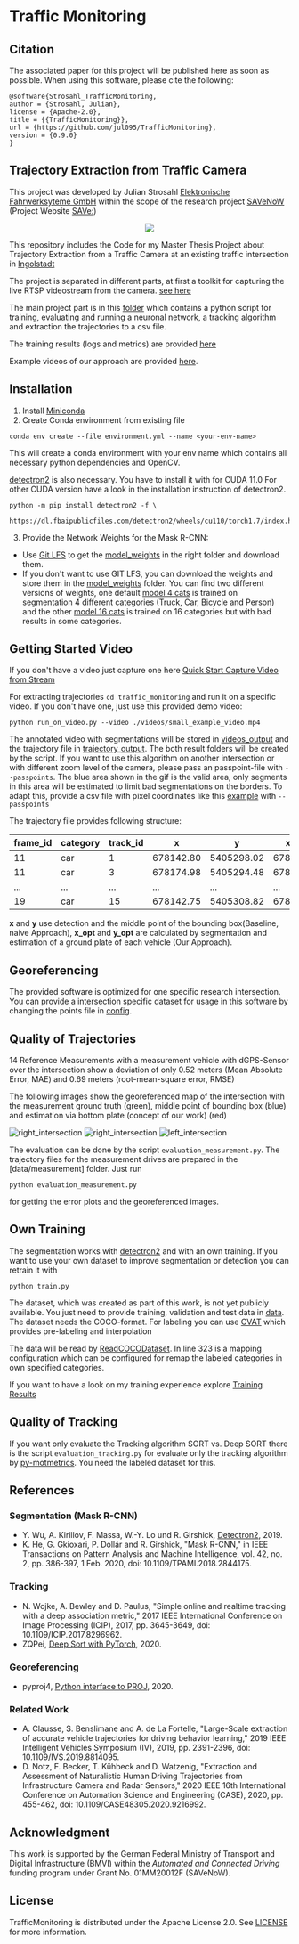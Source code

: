 # Traffic Monitoring 

## Citation
The associated paper for this project will be published here as soon as possible. When using this software, please cite the following: 
```
@software{Strosahl_TrafficMonitoring,
author = {Strosahl, Julian},
license = {Apache-2.0},
title = {{TrafficMonitoring}},
url = {https://github.com/jul095/TrafficMonitoring},
version = {0.9.0}
}
```

## Trajectory Extraction from Traffic Camera
This project was developed by Julian Strosahl [Elektronische Fahrwerksyteme GmbH](https://www.efs-auto.com/) within the scope of the research project
[SAVeNoW](https://www.bmvi.de/SharedDocs/DE/Artikel/DG/AVF-projekte/savenow.html) (Project Website [SAVe:](https://save-in.digital/))

<p align="center">
    <img src="docs/demo.gif"/>
</p>

This repository includes the Code for my Master Thesis Project about Trajectory Extraction from a Traffic Camera at an existing
traffic intersection in [Ingolstadt](https://osm.org/go/0JET~re9E)

The project is separated in different parts, at first a toolkit for capturing the live RTSP videostream from the camera.
[see here](./camera_stream_recording/README.md)

The main project part is in this [folder](./traffic_monitoring) which contains a python script for training, evaluating and running a neuronal
network, a tracking algorithm and extraction the trajectories to a csv file.

The training results (logs and metrics) are provided [here](./training_log_results/README.md)

Example videos of our approach are provided [here](./example_videos). 

## Installation
1. Install [Miniconda](https://docs.conda.io/en/latest/miniconda.html)
2. Create Conda environment from existing file
```
conda env create --file environment.yml --name <your-env-name>
```
This will create a conda environment with your env name which contains all necessary python dependencies and OpenCV.

[detectron2](https://github.com/facebookresearch/detectron2) is also necessary. You have to install it with for CUDA 11.0
For other CUDA version have a look in the installation instruction of detectron2.

```
python -m pip install detectron2 -f \
  https://dl.fbaipublicfiles.com/detectron2/wheels/cu110/torch1.7/index.html
```
3. Provide the Network Weights for the Mask R-CNN:
- Use [Git LFS](https://git-lfs.github.com/) to get the [model_weights](./traffic_monitoring/model_weights) in the right folder and download them.
- If you don't want to use GIT LFS, you can download the weights and store them in the [model_weights](./traffic_monitoring/model_weights) folder. You can find two different versions of weights, one default [model 4 cats](https://drive.google.com/file/d/1ighKwkCM24oC5ZtSd5Wn3nFJF-LtcSUb/view?usp=sharing) is trained on segmentation 4 different categories (Truck, Car, Bicycle and Person) and the other [model 16 cats](https://drive.google.com/file/d/1h3ZiJZgoKQ211ZSVRC6IKuVpXNZJBIs2/view) is trained on 16 categories but with bad results in some categories.

## Getting Started Video

If you don't have a video just capture one here [Quick Start Capture Video from Stream ](camera_stream_recording/README.md)

For extracting trajectories `cd traffic_monitoring` and run it on a specific video. If you don't have one, just use this provided demo video:

```
python run_on_video.py --video ./videos/small_example_video.mp4
```

The annotated video with segmentations will be stored in [videos_output](./traffic_monitoring/videos/videos_output) and the trajectory file in [trajectory_output](./traffic_monitoring/videos/trajectory_output). The both result folders will be created by the script.
If you want to use this algorithm on another intersection or with different zoom level of the camera, please pass an passpoint-file with `--passpoints`. 
The blue area shown in the gif is the valid area, only segments in this area will be estimated to limit bad segmentations on the borders.
To adapt this, provide a csv file with pixel coordinates like this [example](./traffic_monitoring/config/valid_area.csv) with `--passpoints`

The trajectory file provides following structure: 

|  frame_id | category  | track_id  | x  | y | x_opt | y_opt |
|---|---|---|---|---|---|---|
| 11  | car  | 1  | 678142.80 | 5405298.02 | 678142.28| 5405298.20
| 11  | car  | 3 | 678174.98 | 5405294.48 | 678176.03 | 5405295.02
| ... | ... | ... | ... | ... | ... | ... |
| 19 | car  | 15 | 678142.75 | 5405308.82 | 678142.33 | 5405308.84|

**x** and **y** use detection and the middle point of the bounding box(Baseline, naive Approach), **x_opt** and **y_opt** are calculated by segmentation and estimation of a ground plate of each vehicle (Our Approach).

## Georeferencing

The provided software is optimized for one specific research intersection. You can provide a intersection specific dataset for usage in this software by changing the points file in [config](./traffic_monitoring/config).

## Quality of Trajectories

14 Reference Measurements with a measurement vehicle with dGPS-Sensor over the intersection show a deviation of only 0.52 meters (Mean Absolute Error, MAE) and 0.69 meters (root-mean-square error, RMSE)

The following images show the georeferenced map of the intersection with the measurement ground truth (green), middle point of bounding box (blue) and estimation via bottom plate (concept of our work) (red)

![right_intersection](docs/right_intersection.png)
![right_intersection](docs/right_2_intersection.png)
![left_intersection](docs/left_intersection.png)

The evaluation can be done by the script `evaluation_measurement.py`. The trajectory files for the measurement drives are prepared in the [data/measurement] folder. Just run 

```
python evaluation_measurement.py 
```
for getting the error plots and the georeferenced images.

## Own Training

The segmentation works with [detectron2](https://github.com/facebookresearch/detectron2) and with an own training. If you want to use your own dataset to improve segmentation or detection you can retrain it with 

```
python train.py
```
The dataset, which was created as part of this work, is not yet publicly available. 
You just need to provide training, validation and test data in [data](data/dataset). The dataset needs the COCO-format. For labeling you can use [CVAT](https://github.com/jul095/cvat) which provides pre-labeling and interpolation

The data will be read by [ReadCOCODataset](./traffic_monitoring/read_dataset/ReadCOCODataset.py). In line 323 is a mapping configuration which can be configured for remap the labeled categories in own specified categories.

If you want to have a look on my training experience explore [Training Results](./training_log_results/README.md)

## Quality of Tracking
If you want only evaluate the Tracking algorithm SORT vs. Deep SORT there is the script `evaluation_tracking.py` for evaluate only the tracking algorithm by [py-motmetrics](https://github.com/cheind/py-motmetrics). You need the labeled dataset for this.

## References

### Segmentation (Mask R-CNN)
- Y. Wu, A. Kirillov, F. Massa, W.-Y. Lo und R. Girshick, [Detectron2](https://github.com/facebookresearch/detectron2), 2019.
- K. He, G. Gkioxari, P. Dollár and R. Girshick, "Mask R-CNN," in IEEE Transactions on Pattern Analysis and Machine Intelligence, vol. 42, no. 2, pp. 386-397, 1 Feb. 2020, doi: 10.1109/TPAMI.2018.2844175.
### Tracking
- N. Wojke, A. Bewley and D. Paulus, "Simple online and realtime tracking with a deep association metric," 2017 IEEE International Conference on Image Processing (ICIP), 2017, pp. 3645-3649, doi: 10.1109/ICIP.2017.8296962.
- ZQPei, [Deep Sort with PyTorch](https://github.com/ZQPei/deep_sort_pytorch), 2020.
### Georeferencing
- pyproj4, [Python interface to PROJ](https://github.com/pyproj4/pyproj), 2020.
### Related Work

- A. Clausse, S. Benslimane and A. de La Fortelle, "Large-Scale extraction of accurate vehicle trajectories for driving behavior learning," 2019 IEEE Intelligent Vehicles Symposium (IV), 2019, pp. 2391-2396, doi: 10.1109/IVS.2019.8814095.
- D. Notz, F. Becker, T. Kühbeck and D. Watzenig, "Extraction and Assessment of Naturalistic Human Driving Trajectories from Infrastructure Camera and Radar Sensors," 2020 IEEE 16th International Conference on Automation Science and Engineering (CASE), 2020, pp. 455-462, doi: 10.1109/CASE48305.2020.9216992.



## Acknowledgment
This work is supported by the German Federal Ministry of Transport and Digital Infrastructure (BMVI) within the *Automated and Connected Driving* funding program under Grant No. 01MM20012F (SAVeNoW).

## License
TrafficMonitoring is distributed under the Apache License 2.0. See [LICENSE](./LICENSE) for more information.


